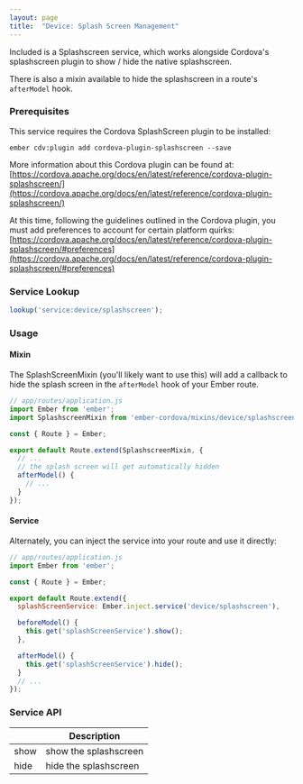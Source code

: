 ```yaml
---
layout: page
title:  "Device: Splash Screen Management"
---
```


Included is a Splashscreen service, which works alongside Cordova's splashscreen
plugin to show / hide the native splashscreen.

There is also a mixin available to hide the splashscreen in a route's
`afterModel` hook.

### Prerequisites

This service requires the Cordova SplashScreen plugin to be installed:

`ember cdv:plugin add cordova-plugin-splashscreen --save`

More information about this Cordova plugin can be found at: [https://cordova.apache.org/docs/en/latest/reference/cordova-plugin-splashscreen/](https://cordova.apache.org/docs/en/latest/reference/cordova-plugin-splashscreen/)

At this time, following the guidelines outlined in the Cordova plugin, you must add preferences to account for certain platform quirks:
[https://cordova.apache.org/docs/en/latest/reference/cordova-plugin-splashscreen/#preferences](https://cordova.apache.org/docs/en/latest/reference/cordova-plugin-splashscreen/#preferences)

### Service Lookup

```js
lookup('service:device/splashscreen');
```

### Usage

#### Mixin
The SplashScreenMixin (you'll likely want to use this) will add a callback to hide the splash screen in the `afterModel` hook of your Ember route.

```js
// app/routes/application.js
import Ember from 'ember';
import SplashscreenMixin from 'ember-cordova/mixins/device/splashscreen';

const { Route } = Ember;

export default Route.extend(SplashscreenMixin, {
  // ...
  // the splash screen will get automatically hidden
  afterModel() {
    // ...
  }
});
```

#### Service
Alternately, you can inject the service into your route and use it directly:

```js
// app/routes/application.js
import Ember from 'ember';

const { Route } = Ember;

export default Route.extend({
  splashScreenService: Ember.inject.service('device/splashscreen'),

  beforeModel() {
    this.get('splashScreenService').show();
  },

  afterModel() {
    this.get('splashScreenService').hide();
  }
  // ...
});
```

### Service API

|   | Description |
|---|-------------|
|show | show the splashscreen|
|hide | hide the splashscreen|
